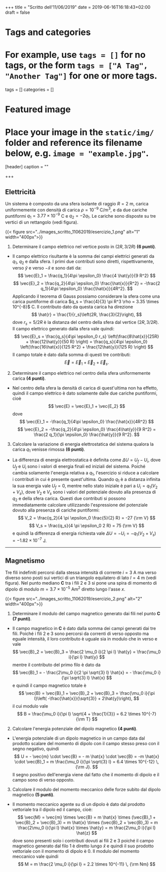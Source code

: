 +++
title = "Scritto dell'11/06/2019"
date = 2019-06-16T16:18:43+02:00
draft = false

# Tags and categories
# For example, use `tags = []` for no tags, or the form `tags = ["A Tag", "Another Tag"]` for one or more tags.
tags = []
categories = []

# Featured image
# Place your image in the `static/img/` folder and reference its filename below, e.g. `image = "example.jpg"`.
[header]
caption = ""

+++
## Elettricità

Un sistema è composto da una sfera isolante di raggio $R = 2$ m, carica uniformemente con densità di carica $\rho = 10^{-9}$ C/m$^3$, e da due cariche puntiformi $q_1 = 3.77 \times 10^{-9}$ C e $q_2 = -2 q_1$. Le cariche sono disposte su tre vertici di un rettangolo (vedi figura).

{{< figure src="../images_scritto_11062019/esercizio_1.png" alt="1" width="400px">}}

1. Determinare il campo elettrico nel vertice posto in $(2R, 3/2 R)$ **(6 punti)**.

* Il campo elettrico risultante è la somma dei campi elettrici generati da $q_1$, $q_2$ e dalla sfera. I primi due contributi sono diretti, rispettivamente, verso $\hat{y}$ e verso $-\hat{x}$ e sono dati da:
$$
\vec{E}_1 = \frac{q_1}{4\pi \epsilon_0} \frac{4 \hat{y}}{9 R^2}
$$
$$
\vec{E}_2 = \frac{q_2}{4\pi \epsilon_0} \frac{\hat{x}}{R^2} = -\frac{2 q_1}{4\pi \epsilon_0} \frac{\hat{x}}{4R^2}.
$$
Applicando il teorema di Gauss possiamo considerare la sfera come una carica puntiforme di carica $q_s = \frac{4}{3} \pi R^3 \rho = 3.35 \times 10^{-8}$ C. Il contributo dato da questa carica ha direzione
$$
\hat{r} = \frac{1}{r_s}\left(2R, \frac{3}{2}\right),
$$
dove $r_s = 5 / 2 R$ è la distanza del centro della sfera dal vertice $(2R, 3 / 2 R)$. Il campo elettrico generato dalla sfera vale quindi:
$$
\vec{E}_s = \frac{q_s}{4\pi \epsilon_0 r_s} \left(\frac{8\hat{x}}{25R} + \frac{12\hat{y}}{50 R} \right) = \frac{q_s}{4\pi \epsilon_0} \left(\frac{16\hat{x}}{125 R^2} + \frac{12\hat{y}}{125 R} \right)
$$
Il campo totale è dato dalla somma di questi tre contributi:
$$
\vec{E} = \vec{E}_1 + \vec{E}_2 + \vec{E}_s.
$$

2. Determinare il campo elettrico nel centro della sfera uniformemente carica **(4 punti)**.

* Nel centro della sfera la densità di carica di quest'ultima non ha effetto, quindi il campo elettrico è dato solamente dalle due cariche puntiformi, cioè
$$
\vec{E} = \vec{E}_1 + \vec{E_2}
$$
dove
$$
\vec{E}_1 = -\frac{q_1}{4\pi \epsilon_0} \frac{\hat{x}}{4R^2}
$$
$$
\vec{E}_2 = -\frac{q_2}{4\pi \epsilon_0} \frac{4\hat{y}}{9 R^2} = \frac{2 q_1}{\pi \epsilon_0} \frac{\hat{y}}{9 R^2}.
$$

3. Calcolare la variazione di energia elettrostatica del sistema qualora la carica $q_1$ venisse rimossa **(6 punti)**.

* La differenza di energia elettrostatica è definita come $\Delta U = U_f - U_i$, dove $U_f$ e $U_i$ sono i valori di energia finali ed iniziali del sistema. Poiché cambia solamente l'energia relativa a $q_1$, l'esercizio si riduce a calcolare i contributi in cui è presente quest'ultima. Quando $q_1$ è a distanza infinita la sua energia vale $U_f = 0$, mentre nello stato iniziale è pari a $U_i = q_1(V_2 + V_s)$, dove $V_2$ e $V_s$ sono i valori del potenziale dovuto alla presenza di $q_2$ e della sfera carica. Questi due contributi si possono immediatamente calcolare utilizzando l'espressione del potenziale dovuto alla presenza di cariche puntiformi:
$$
V_2 = \frac{q_2}{4 \pi \epsilon_0 \frac{5}{2} R} = -27 {\rm V}
$$
$$
V_s = \frac{q_s}{4 \pi \epsilon_0 2 R} = 75 {\rm V}
$$
e quindi la differenza di energia richiesta vale $\Delta U = -U_i = -q_1 (V_2 + V_s) = -1.82 \times 10^{-7}$ J.

---

## Magnetismo

Tre fili indefiniti percorsi dalla stessa intensità di corrente $i = 3$ A ma verso diverso sono posti sui vertici di un triangolo equilatero di lato $l = 4$ m (vedi figura). Nel punto mediano $\mathbf{C}$ tra i fili 2 e 3 si pone una spira di momento di dipolo di modulo $m = 3.7 \times 10^{-5}$ Am$^2$ diretto lungo l'asse $x$.

{{< figure src="../images_scritto_11062019/esercizio_2.png" alt="2" width="400px">}}

1. Determinare il modulo del campo magnetico generato dai fili nel punto $\mathbf{C}$ **(7 punti)**.

* Il campo magnetico in $\mathbf{C}$ è dato dalla somma dei campi generati dai tre fili. Poiché i fili 2 e 3 sono percorsi da correnti di verso opposto ma eguale intensità, il loro contributo è uguale sia in modulo che in verso e vale
$$
\vec{B}_2 = \vec{B}_3 = \frac{2 \mu_0 i}{2 \pi l} \hat{y} = \frac{\mu_0 i}{\pi l} \hat{y}
$$
mentre il contributo del primo filo è dato da
$$
\vec{B}_1 = - \frac{2\mu_0 i}{2 \pi \sqrt{3} l} \hat{x} = - \frac{\mu_0 i}{\pi \sqrt{3} l} \hat{x}
$$
e quindi il campo magnetico totale è
$$
\vec{B} = \vec{B}_1 + \vec{B}_2 + \vec{B}_3 = \frac{\mu_0 i}{\pi l}\left( -\frac{\hat{x}}{\sqrt{3}} + 2\hat{y}\right),
$$
il cui modulo vale
$$
B = \frac{\mu_0 i}{\pi l} \sqrt{4 + \frac{1}{3}} = 6.2 \times 10^{-7} {\rm T}
$$

2. Calcolare l'energia potenziale del dipolo magnetico **(4 punti)**.

* L'energia potenziale di un dipolo magnetico in un campo data dal prodotto scalare del momento di dipolo con il campo stesso preso con il segno negativo, quindi
$$
U = - \vec{m} \cdot \vec{B} = - m \hat{x} \cdot \vec{B} = -m \hat{x} \cdot \vec{B}_1 = m \frac{\mu_0 i}{\pi \sqrt{3} l} = 6.4 \times 10^{-12} \, {\rm J}.
$$
Il segno positivo dell'energia viene dal fatto che il momento di dipolo e il campo sono di verso opposto.

3. Calcolare il modulo del momento meccanico delle forze subito dal dipolo magnetico **(5 punti)**.

* Il momento meccanico agente su di un dipolo è dato dal prodotto vettoriale tra il dipolo ed il campo, cioè:
$$
\vec{M} = \vec{m} \times \vec{B} = m \hat{x} \times (\vec{B}_1 + \vec{B}_2 + \vec{B}_3) = m \hat{x} \times (\vec{B}_2 + \vec{B}_3) = m \frac{2\mu_0 i}{\pi l} \hat{x} \times \hat{y} = m \frac{2\mu_0 i}{\pi l} \hat{z}
$$
dove sono presenti solo i contributi dovuti ai fili 2 e 3 poiché il campo magnetico generato dal filo 1 è diretto lungo $\hat{x}$ e quindi il suo prodotto vettoriale con il momento di dipolo è 0. Il modulo del momento meccanico vale quindi
$$
M = m \frac{2 \mu_0 i}{\pi l} = 2.2 \times 10^{-11} \, {\rm Nm}
$$
